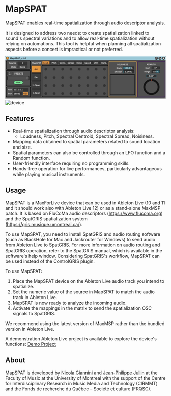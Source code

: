 # MapSPAT

MapSPAT enables real-time spatialization through audio descriptor analysis. 

It is designed to address two needs: to create spatialization linked to sound's spectral variations and to allow real-time spatialization without relying on automations. This tool is helpful when planning all spatialization aspects before a concert is impractical or not preferred.

![device](Docs/device.jpeg)
![device](Docs/Device-107.jpeg)

## Features

- Real-time spatialization through audio descriptor analysis:
  - Loudness, Pitch, Spectral Centroid, Spectral Spread, Noisiness.
- Mapping data obtained to spatial parameters related to sound location and size.
- Spatial parameters can also be controlled through an LFO function and a Random function.
- User-friendly interface requiring no programming skills.
- Hands-free operation for live performances, particularly advantageous while playing musical instruments.

## Usage

MapSPAT is a MaxForLive device that can be used in Ableton Live (10 and 11 and it should work also with Ableton Live 12) or as a stand-alone MaxMSP patch. It is based on FluCoMa audio descriptors (https://www.flucoma.org) and the SpatGRIS spatialization system (https://gris.musique.umontreal.ca/).

To use MapSPAT, you need to install SpatGRIS and audio routing software (such as BlackHole for Mac and Jackrouter for Windows) to send audio from Ableton Live to SpatGRIS. For more information on audio routing and SpatGRIS operation, refer to the SpatGRIS manual, which is available in the software's help window. Considering SpatGRIS's workflow, MapSPAT can be used instead of the ControlGRIS plugin.

To use MapSPAT:

1. Place the MapSPAT device on the Ableton Live audio track you intend to spatialize.
2. Set the numeric value of the source in MapSPAT to match the audio track in Ableton Live.
3. MapSPAT is now ready to analyze the incoming audio.
4. Activate the mappings in the matrix to send the spatialization OSC signals to SpatGRIS.

We recommend using the latest version of MaxMSP rather than the bundled version in Ableton Live.

A demonstration Ableton Live project is available to explore the device's functions: [Demo Project](Demo%20Project)

## About

MapSPAT is developed by [Nicola Giannini](https://nicolagiannini.com) and [Jean-Philippe Jullin](https://github.com/jpjullin) at the Faculty of Music at the University of Montreal with the support of the Centre for Interdisciplinary Research in Music Media and Technology (CIRMMT) and the Fonds de recherche du Québec – Société et culture (FRQSC).
